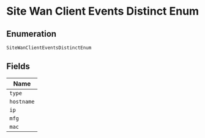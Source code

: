 
# Site Wan Client Events Distinct Enum

## Enumeration

`SiteWanClientEventsDistinctEnum`

## Fields

| Name |
|  --- |
| `type` |
| `hostname` |
| `ip` |
| `mfg` |
| `mac` |

